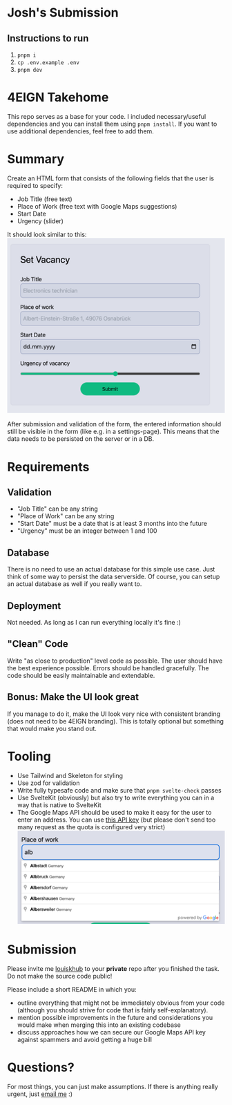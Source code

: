 # Josh's Submission

## Instructions to run
1. `pnpm i`
2. `cp .env.example .env`
3. `pnpm dev`


# 4EIGN Takehome

This repo serves as a base for your code. I included necessary/useful dependencies and you can install them using `pnpm install`. If you want to use additional dependencies, feel free to add them.

# Summary

Create an HTML form that consists of the following fields that the user is required to specify:

- Job Title (free text)
- Place of Work (free text with Google Maps suggestions)
- Start Date
- Urgency (slider)

It should look similar to this:
![Mockup](src/lib/assets/mockup.png)

After submission and validation of the form, the entered information should still be visible in the form (like e.g. in a settings-page). This means that the data needs to be persisted on the server or in a DB.

# Requirements

## Validation

- "Job Title" can be any string
- "Place of Work" can be any string
- "Start Date" must be a date that is at least 3 months into the future
- "Urgency" must be an integer between 1 and 100

## Database

There is no need to use an actual database for this simple use case. Just think of some way to persist the data serverside. Of course, you can setup an actual database as well if you really want to.

## Deployment

Not needed. As long as I can run everything locally it's fine :)

## "Clean" Code

Write "as close to production" level code as possible. The user should have the best experience possible. Errors should be handled gracefully. The code should be easily maintainable and extendable.

## Bonus: Make the UI look great

If you manage to do it, make the UI look very nice with consistent branding (does not need to be 4EIGN branding). This is totally optional but something that would make you stand out.

# Tooling

- Use Tailwind and Skeleton for styling
- Use zod for validation
- Write fully typesafe code and make sure that `pnpm svelte-check` passes
- Use SvelteKit (obviously) but also try to write everything you can in a way that is native to SvelteKit
- The Google Maps API should be used to make it easy for the user to enter an address. You can use [this API key](google-maps-key.txt) (but please don't send too many request as the quota is configured very strict)
  ![Google Maps](src/lib/assets/google-maps.png)

# Submission

Please invite me [louiskhub](https://github.com/louiskhub) to your **private** repo after you finished the task. Do not make the source code public!

Please include a short README in which you:

- outline everything that might not be immediately obvious from your code (although you should strive for code that is fairly self-explanatory).
- mention possible improvements in the future and considerations you would make when merging this into an existing codebase
- discuss approaches how we can secure our Google Maps API key against spammers and avoid getting a huge bill

# Questions?

For most things, you can just make assumptions. If there is anything really urgent, just [email me](mailto:l.kapp@4eign.de) :)
